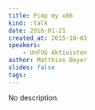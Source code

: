 ```yaml
---
title: Pimp my x86
kind: :talk
date: 2016-01-21
created_at: 2015-10-03
speakers:
    - UnFUG Aktivisten
author: Matthias Beyer
slides: false
tags:
---
```


No description.

